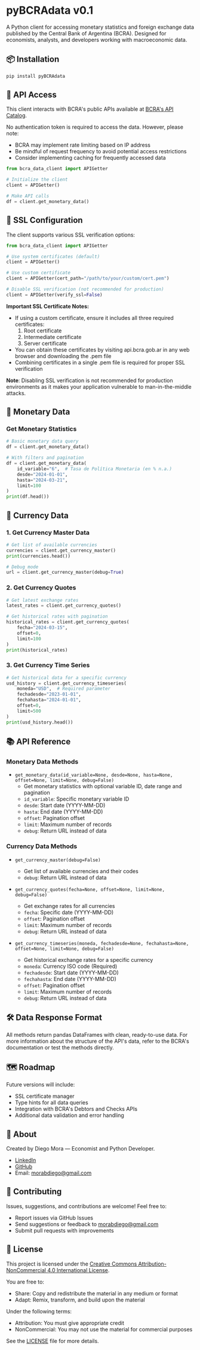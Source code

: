 # pyBCRAdata v0.1

A Python client for accessing monetary statistics and foreign exchange data published by the Central Bank of Argentina (BCRA). Designed for economists, analysts, and developers working with macroeconomic data.

## 📦 Installation

```bash
pip install pyBCRAdata
```

## 🔑 API Access

This client interacts with BCRA's public APIs available at [BCRA's API Catalog](https://www.bcra.gob.ar/BCRAyVos/catalogo-de-APIs-banco-central.asp).

No authentication token is required to access the data. However, please note:
- BCRA may implement rate limiting based on IP address
- Be mindful of request frequency to avoid potential access restrictions
- Consider implementing caching for frequently accessed data

```python
from bcra_data_client import APIGetter

# Initialize the client
client = APIGetter()

# Make API calls
df = client.get_monetary_data()
```

## 🔧 SSL Configuration

The client supports various SSL verification options:

```python
from bcra_data_client import APIGetter

# Use system certificates (default)
client = APIGetter()

# Use custom certificate
client = APIGetter(cert_path="/path/to/your/custom/cert.pem")

# Disable SSL verification (not recommended for production)
client = APIGetter(verify_ssl=False)
```

**Important SSL Certificate Notes:**
- If using a custom certificate, ensure it includes all three required certificates:
  1. Root certificate
  2. Intermediate certificate
  3. Server certificate
- You can obtain these certificates by visiting api.bcra.gob.ar in any web browser and downloading the .pem file
- Combining certificates in a single .pem file is required for proper SSL verification

**Note**: Disabling SSL verification is not recommended for production environments as it makes your application vulnerable to man-in-the-middle attacks.

## 🏦 Monetary Data

### Get Monetary Statistics
```python
# Basic monetary data query
df = client.get_monetary_data()

# With filters and pagination
df = client.get_monetary_data(
    id_variable="6",  # Tasa de Política Monetaria (en % n.a.)
    desde="2024-01-01",
    hasta="2024-03-21",
    limit=100
)
print(df.head())
```

## 💱 Currency Data

### 1. Get Currency Master Data
```python
# Get list of available currencies
currencies = client.get_currency_master()
print(currencies.head())

# Debug mode
url = client.get_currency_master(debug=True)
```

### 2. Get Currency Quotes
```python
# Get latest exchange rates
latest_rates = client.get_currency_quotes()

# Get historical rates with pagination
historical_rates = client.get_currency_quotes(
    fecha="2024-03-15",
    offset=0,
    limit=100
)
print(historical_rates)
```

### 3. Get Currency Time Series
```python
# Get historical data for a specific currency
usd_history = client.get_currency_timeseries(
    moneda="USD",  # Required parameter
    fechadesde="2023-01-01",
    fechahasta="2024-01-01",
    offset=0,
    limit=500
)
print(usd_history.head())
```

## 📚 API Reference

### Monetary Data Methods
- `get_monetary_data(id_variable=None, desde=None, hasta=None, offset=None, limit=None, debug=False)`
  - Get monetary statistics with optional variable ID, date range and pagination
  - `id_variable`: Specific monetary variable ID
  - `desde`: Start date (YYYY-MM-DD)
  - `hasta`: End date (YYYY-MM-DD)
  - `offset`: Pagination offset
  - `limit`: Maximum number of records
  - `debug`: Return URL instead of data

### Currency Data Methods
- `get_currency_master(debug=False)`
  - Get list of available currencies and their codes
  - `debug`: Return URL instead of data

- `get_currency_quotes(fecha=None, offset=None, limit=None, debug=False)`
  - Get exchange rates for all currencies
  - `fecha`: Specific date (YYYY-MM-DD)
  - `offset`: Pagination offset
  - `limit`: Maximum number of records
  - `debug`: Return URL instead of data

- `get_currency_timeseries(moneda, fechadesde=None, fechahasta=None, offset=None, limit=None, debug=False)`
  - Get historical exchange rates for a specific currency
  - `moneda`: Currency ISO code (Required)
  - `fechadesde`: Start date (YYYY-MM-DD)
  - `fechahasta`: End date (YYYY-MM-DD)
  - `offset`: Pagination offset
  - `limit`: Maximum number of records
  - `debug`: Return URL instead of data

## 🛠️ Data Response Format

All methods return pandas DataFrames with clean, ready-to-use data. For more information about the structure of the API's data, refer to the BCRA's documentation or test the methods directly.

## 🗺️ Roadmap

Future versions will include:
- SSL certificate manager
- Type hints for all data queries
- Integration with BCRA's Debtors and Checks APIs
- Additional data validation and error handling

## 👋 About

Created by Diego Mora — Economist and Python Developer.
- [LinkedIn](https://www.linkedin.com/in/morabdiego)
- [GitHub](https://github.com/morabdiego)
- Email: morabdiego@gmail.com

## 🤝 Contributing

Issues, suggestions, and contributions are welcome! Feel free to:
- Report issues via GitHub Issues
- Send suggestions or feedback to morabdiego@gmail.com
- Submit pull requests with improvements

## 📜 License

This project is licensed under the [Creative Commons Attribution-NonCommercial 4.0 International License](http://creativecommons.org/licenses/by-nc/4.0/).

You are free to:
- Share: Copy and redistribute the material in any medium or format
- Adapt: Remix, transform, and build upon the material

Under the following terms:
- Attribution: You must give appropriate credit
- NonCommercial: You may not use the material for commercial purposes

See the [LICENSE](LICENSE) file for more details.
